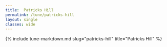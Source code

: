 ```yaml
---
title:  Patricks Hill
permalink: /tune/patricks-hill
layout: single
classes: wide
---
```

{% include tune-markdown.md slug="patricks-hill" title="Patricks Hill" %}
